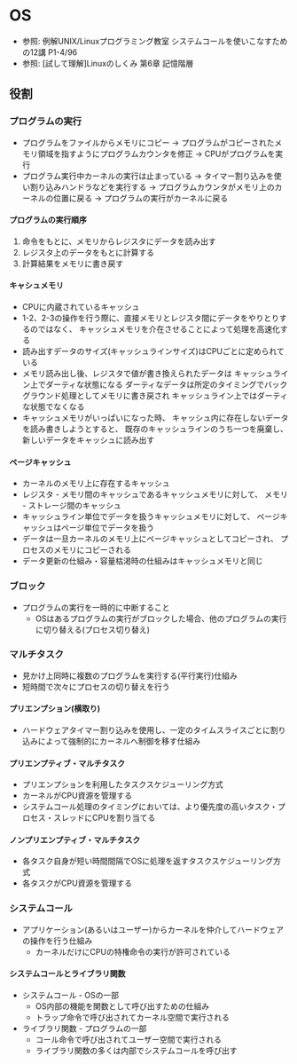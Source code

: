 # OS
- 参照: 例解UNIX/Linuxプログラミング教室 システムコールを使いこなすための12講 P1-4/96
- 参照: [試して理解]Linuxのしくみ 第6章 記憶階層

## 役割
### プログラムの実行
- プログラムをファイルからメモリにコピー
  -> プログラムがコピーされたメモリ領域を指すようにプログラムカウンタを修正
  -> CPUがプログラムを実行
- プログラム実行中カーネルの実行は止まっている
  -> タイマー割り込みを使い割り込みハンドラなどを実行する
  -> プログラムカウンタがメモリ上のカーネルの位置に戻る
  -> プログラムの実行がカーネルに戻る

#### プログラムの実行順序
1. 命令をもとに、メモリからレジスタにデータを読み出す
2. レジスタ上のデータをもとに計算する
3. 計算結果をメモリに書き戻す

#### キャシュメモリ
- CPUに内蔵されているキャッシュ
- 1-2、2-3の操作を行う際に、直接メモリとレジスタ間にデータをやりとりするのではなく、
  キャッシュメモリを介在させることによって処理を高速化する
- 読み出すデータのサイズ(キャッシュラインサイズ)はCPUごとに定められている
- メモリ読み出し後、レジスタで値が書き換えられたデータは
  キャッシュライン上でダーティな状態になる
  ダーティなデータは所定のタイミングでバックグラウンド処理としてメモリに書き戻され
  キャッシュライン上ではダーティな状態でなくなる
- キャッシュメモリがいっぱいになった時、
  キャッシュ内に存在しないデータを読み書きしようとすると、
  既存のキャッシュラインのうち一つを廃棄し、新しいデータをキャッシュに読み出す

#### ページキャッシュ
- カーネルのメモリ上に存在するキャッシュ
- レジスタ - メモリ間のキャッシュであるキャッシュメモリに対して、
  メモリ - ストレージ間のキャッシュ
- キャッシュライン単位でデータを扱うキャッシュメモリに対して、
  ページキャッシュはページ単位でデータを扱う
- データは一旦カーネルのメモリ上にページキャッシュとしてコピーされ、
  プロセスのメモリにコピーされる
- データ更新の仕組み・容量枯渇時の仕組みはキャッシュメモリと同じ

### ブロック
- プログラムの実行を一時的に中断すること
  - OSはあるプログラムの実行がブロックした場合、他のプログラムの実行に切り替える(プロセス切り替え)

### マルチタスク
- 見かけ上同時に複数のプログラムを実行する(平行実行)仕組み
- 短時間で次々にプロセスの切り替えを行う

#### プリエンプション(横取り)
- ハードウェアタイマー割り込みを使用し、一定のタイムスライスごとに割り込みによって強制的にカーネルへ制御を移す仕組み

#### プリエンプティブ・マルチタスク
- プリエンプションを利用したタスクスケジューリング方式
- カーネルがCPU資源を管理する
- システムコール処理のタイミングにおいては、より優先度の高いタスク・プロセス・スレッドにCPUを割り当てる

#### ノンプリエンプティブ・マルチタスク
- 各タスク自身が短い時間間隔でOSに処理を返すタスクスケジューリング方式
- 各タスクがCPU資源を管理する

### システムコール
- アプリケーション(あるいはユーザー)からカーネルを仲介してハードウェアの操作を行う仕組み
  - カーネルだけにCPUの特権命令の実行が許可されている

#### システムコールとライブラリ関数
- システムコール - OSの一部
  - OS内部の機能を関数として呼び出すための仕組み
  - トラップ命令で呼び出されてカーネル空間で実行される
- ライブラリ関数 - プログラムの一部
  - コール命令で呼び出されてユーザー空間で実行される
  - ライブラリ関数の多くは内部でシステムコールを呼び出す
